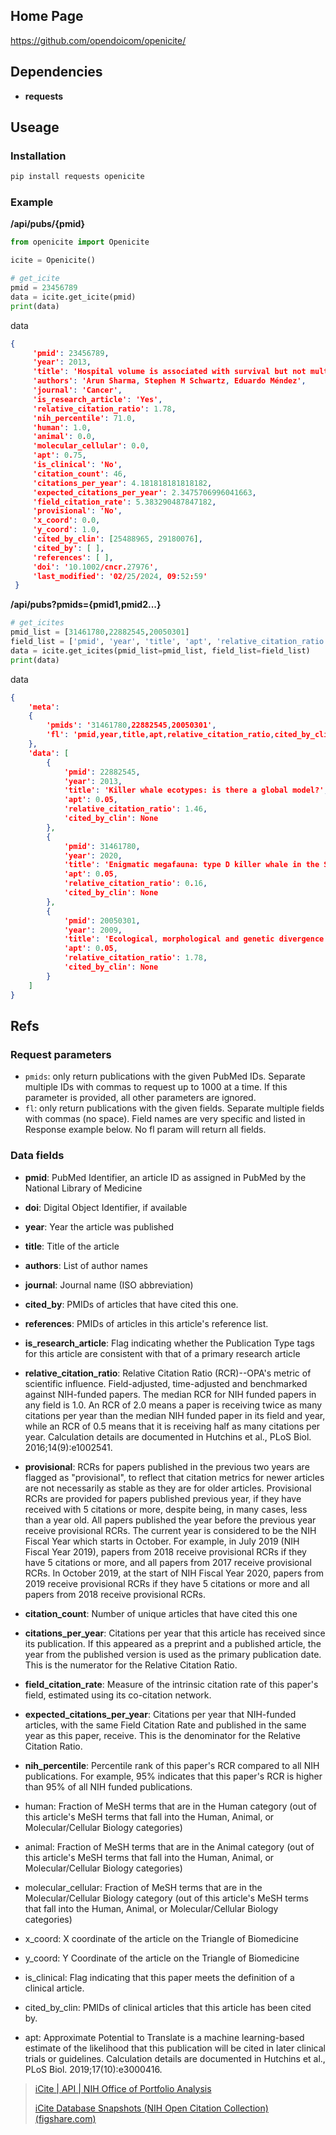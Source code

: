 ## Home Page
https://github.com/opendoicom/openicite/


## Dependencies
- **requests**



## Useage

### **Installation**
```bash
pip install requests openicite
```

### **Example**

**/api/pubs/{pmid}**

```python
from openicite import Openicite

icite = Openicite()

# get_icite
pmid = 23456789
data = icite.get_icite(pmid)
print(data)
```

data

```json
{
     'pmid': 23456789,
     'year': 2013,
     'title': 'Hospital volume is associated with survival but not multimodality therapy in Medicare patients with advanced head and neck cancer.',
     'authors': 'Arun Sharma, Stephen M Schwartz, Eduardo Méndez',
     'journal': 'Cancer',
     'is_research_article': 'Yes',
     'relative_citation_ratio': 1.78,
     'nih_percentile': 71.0,
     'human': 1.0,
     'animal': 0.0,
     'molecular_cellular': 0.0,
     'apt': 0.75,
     'is_clinical': 'No',
     'citation_count': 46,
     'citations_per_year': 4.181818181818182,
     'expected_citations_per_year': 2.3475706996041663,
     'field_citation_rate': 5.383290487847182,
     'provisional': 'No',
     'x_coord': 0.0,
     'y_coord': 1.0,
     'cited_by_clin': [25488965, 29180076],
     'cited_by': [ ],
     'references': [ ],
     'doi': '10.1002/cncr.27976',
     'last_modified': '02/25/2024, 09:52:59'
 }
```



**/api/pubs?pmids={pmid1,pmid2...}**

```python
# get_icites
pmid_list = [31461780,22882545,20050301]
field_list = ['pmid', 'year', 'title', 'apt', 'relative_citation_ratio', 'cited_by_clin']
data = icite.get_icites(pmid_list=pmid_list, field_list=field_list)
print(data)
```

data

```json
{
    'meta': 
    {
        'pmids': '31461780,22882545,20050301',
        'fl': 'pmid,year,title,apt,relative_citation_ratio,cited_by_clin'
    },
    'data': [
        {
            'pmid': 22882545,
            'year': 2013,
            'title': 'Killer whale ecotypes: is there a global model?',
            'apt': 0.05,
            'relative_citation_ratio': 1.46,
            'cited_by_clin': None
        },
        {
            'pmid': 31461780,
            'year': 2020,
            'title': 'Enigmatic megafauna: type D killer whale in the Southern Ocean.',
            'apt': 0.05,
            'relative_citation_ratio': 0.16,
            'cited_by_clin': None
        },
        {
            'pmid': 20050301,
            'year': 2009,
            'title': 'Ecological, morphological and genetic divergence of sympatric North Atlantic killer whale populations.',
            'apt': 0.05,
            'relative_citation_ratio': 1.78,
            'cited_by_clin': None
        }
    ]
}
```



## Refs

### Request parameters

- `pmids`: only return publications with the given PubMed IDs. Separate multiple IDs with commas to request up to 1000 at a time. If this parameter is provided, all other parameters are ignored.
- `fl`: only return publications with the given fields. Separate multiple fields with commas (no space). Field names are very specific and listed in Response example below. No fl param will return all fields.



### Data fields

- **pmid**: PubMed Identifier, an article ID as assigned in PubMed by the National Library of Medicine
- **doi**: Digital Object Identifier, if available
- **year**: Year the article was published
- **title**: Title of the article
- **authors**: List of author names
- **journal**: Journal name (ISO abbreviation)
- **cited_by**: PMIDs of articles that have cited this one.
- **references**: PMIDs of articles in this article's reference list.
- **is_research_article**: Flag indicating whether the Publication Type tags for this article are consistent with that of a primary research article
- **relative_citation_ratio**: Relative Citation Ratio (RCR)--OPA's metric of scientific influence. Field-adjusted, time-adjusted and benchmarked against NIH-funded papers. The median RCR for NIH funded papers in any field is 1.0. An RCR of 2.0 means a paper is receiving twice as many citations per year than the median NIH funded paper in its field and year, while an RCR of 0.5 means that it is receiving half as many citations per year. Calculation details are documented in Hutchins et al., PLoS Biol. 2016;14(9):e1002541.
- **provisional**: RCRs for papers published in the previous two years are flagged as "provisional", to reflect that citation metrics for newer articles are not necessarily as stable as they are for older articles. Provisional RCRs are provided for papers published previous year, if they have received with 5 citations or more, despite being, in many cases, less than a year old. All papers published the year before the previous year receive provisional RCRs. The current year is considered to be the NIH Fiscal Year which starts in October. For example, in July 2019 (NIH Fiscal Year 2019), papers from 2018 receive provisional RCRs if they have 5 citations or more, and all papers from 2017 receive provisional RCRs. In October 2019, at the start of NIH Fiscal Year 2020, papers from 2019 receive provisional RCRs if they have 5 citations or more and all papers from 2018 receive provisional RCRs.
- **citation_count**: Number of unique articles that have cited this one
- **citations_per_year**: Citations per year that this article has received since its publication. If this appeared as a preprint and a published article, the year from the published version is used as the primary publication date. This is the numerator for the Relative Citation Ratio.
- **field_citation_rate**: Measure of the intrinsic citation rate of this paper's field, estimated using its co-citation network.
- **expected_citations_per_year**: Citations per year that NIH-funded articles, with the same Field Citation Rate and published in the same year as this paper, receive. This is the denominator for the Relative Citation Ratio.
- **nih_percentile**: Percentile rank of this paper's RCR compared to all NIH publications. For example, 95% indicates that this paper's RCR is higher than 95% of all NIH funded publications.
- human: Fraction of MeSH terms that are in the Human category (out of this article's MeSH terms that fall into the Human, Animal, or Molecular/Cellular Biology categories)
- animal: Fraction of MeSH terms that are in the Animal category (out of this article's MeSH terms that fall into the Human, Animal, or Molecular/Cellular Biology categories)
- molecular_cellular: Fraction of MeSH terms that are in the Molecular/Cellular Biology category (out of this article's MeSH terms that fall into the Human, Animal, or Molecular/Cellular Biology categories)
- x_coord: X coordinate of the article on the Triangle of Biomedicine

- y_coord: Y Coordinate of the article on the Triangle of Biomedicine
- is_clinical: Flag indicating that this paper meets the definition of a clinical article.
- cited_by_clin: PMIDs of clinical articles that this article has been cited by.
- apt: Approximate Potential to Translate is a machine learning-based estimate of the likelihood that this publication will be cited in later clinical trials or guidelines. Calculation details are documented in Hutchins et al., PLoS Biol. 2019;17(10):e3000416.

> [iCite | API | NIH Office of Portfolio Analysis](https://icite.od.nih.gov/api)
>
> [iCite Database Snapshots (NIH Open Citation Collection) (figshare.com)](https://nih.figshare.com/collections/iCite_Database_Snapshots_NIH_Open_Citation_Collection_/4586573)



